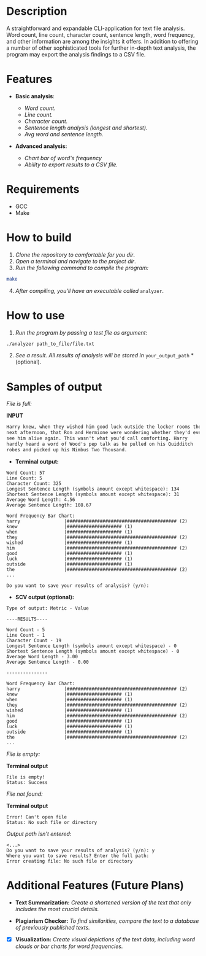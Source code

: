 # Description
A straightforward and expandable CLI-application for text file analysis. Word count, line count, character count, sentence length, word frequency, and other information are among the insights it offers. In addition to offering a number of other sophisticated tools for further in-depth text analysis, the program may export the analysis findings to a CSV file.

# Features
- **Basic analysis**: 
    - *Word count.*
    - *Line count.*
    - *Character count.*
    - *Sentence length analysis (longest and shortest).*
    - *Avg word and sentence length.*

- **Advanced analysis:**
    - *Chart bar of word's frequency*
    - *Ability to export results to a CSV file.*

# Requirements 
- GCC 
- Make

# How to build 
1. *Clone the repository to comfortable for you dir*.
2. *Open a terminal and navigate to the project dir*.
3. *Run the following command to compile the program:*
``` Bash
make
```
4. *After compiling, you'll have an executable called* `analyzer`. 

# How to use
1. *Run the program by passing a test file as argument:*
``` Bash
./analyzer path_to_file/file.txt
```
2. *See a result. All results of analysis will be stored in* `your_output_path` *(optional). 

# Samples of output
*File is full:*

**INPUT**

``` sample.txt
Harry knew, when they wished him good luck outside the locker rooms the
next afternoon, that Ron and Hermione were wondering whether they'd ever
see him alive again. This wasn't what you'd call comforting. Harry
hardly heard a word of Wood's pep talk as he pulled on his Quidditch
robes and picked up his Nimbus Two Thousand.
```

- **Terminal output:**
``` Output
Word Count: 57
Line Count: 5
Character Count: 325
Longest Sentence Length (symbols amount except whitespace): 134
Shortest Sentence Length (symbols amount except whitespace): 31
Average Word Length: 4.56
Average Sentence Length: 108.67

Word Frequency Bar Chart:
harry                |######################################## (2)
knew                 |#################### (1)
when                 |#################### (1)
they                 |######################################## (2)
wished               |#################### (1)
him                  |######################################## (2)
good                 |#################### (1)
luck                 |#################### (1)
outside              |#################### (1)
the                  |######################################## (2)
...

Do you want to save your results of analysis? (y/n):
```

- **SCV output (optional):**
``` CSV
Type of output: Metric - Value

----RESULTS----

Word Count - 5
Line Count - 1
Character Count - 19
Longest Sentence Length (symbols amount except whitespace) - 0
Shortest Sentence Length (symbols amount except whitespace) - 0
Average Word Length - 3.00
Average Sentence Length - 0.00

---------------

Word Frequency Bar Chart:
harry                |######################################## (2)
knew                 |#################### (1)
when                 |#################### (1)
they                 |######################################## (2)
wished               |#################### (1)
him                  |######################################## (2)
good                 |#################### (1)
luck                 |#################### (1)
outside              |#################### (1)
the                  |######################################## (2)
...
```

*File is empty:*

**Terminal output**
``` Output
File is empty!
Status: Success
```

*File not found:*

**Terminal output**
``` Output
Error! Can't open file
Status: No such file or directory
```

*Output path isn't entered:*
``` Output
<...>
Do you want to save your results of analysis? (y/n): y
Where you want to save results? Enter the full path: 
Error creating file: No such file or directory
```

# Additional Features (Future Plans)
- **Text Summarization:** *Create a shortened version of the text that only includes the most crucial details.*

- **Plagiarism Checker:** *To find similarities, compare the text to a database of previously published texts.*

- [x] **Visualization:** *Create visual depictions of the text data, including word clouds or bar charts for word frequencies.*
